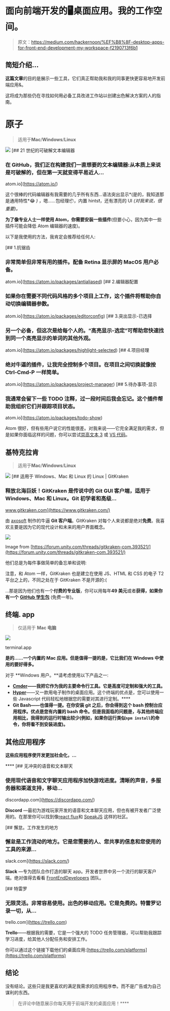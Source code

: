 # 面向前端开发的🖥️桌面应用。我的工作空间。

> 原文：<https://medium.com/hackernoon/%EF%B8%8F-desktop-apps-for-front-end-development-my-workspace-f2190713f6b1>

## 简短介绍…

**这篇文章**的目的是展示一些工具，它们真正帮助我和我的同事更快更容易地开发前端应用&。

这将成为那些仍在寻找如何用必备工具改进工作站以创建出色解决方案的人的指南。

# 原子

> 适用于**Mac**/**Windows**/**Linux**

![](img/e3a81c9fc8c4c25140033e3d3ad8f9a6.png)[](https://atom.io/) [## 21 世纪的可破解文本编辑器

### 在 GitHub，我们正在构建我们一直想要的文本编辑器:从本质上来说是可破解的，但在第一天就变得平易近人…

atom.io](https://atom.io/) 

这个很棒的代码编辑器有我需要的几乎所有东西…语法突出显示*(是的，我知道那是通用特性*😂 *)* ，嗯……包经理📦，内置 hints❗️，还有漂亮的 UI *(对我来说，很重要)。*

**为了像专业人士一样使用 Atom，你需要安装一些插件**(但要小心，因为其中一些插件可能会降低 Atom 编辑器的速度)。

以下是我使用的方法，我肯定会推荐给任何人:

[](https://atom.io/packages/antialiased) [## 1.抗锯齿

### 非常简单但非常有用的插件。配备 Retina 显示屏的 MacOS 用户必备。

atom.io](https://atom.io/packages/antialiased) [](https://atom.io/packages/editorconfig) [## 2.编辑器配置

### 如果你在需要不同代码风格的多个项目上工作，这个插件将帮助你自动切换编辑器参数。

atom.io](https://atom.io/packages/editorconfig) [](https://atom.io/packages/highlight-selected) [## 3.突出显示-已选择

### 另一个必备，但这次是给每个人的。“高亮显示-选定”可帮助您快速找到同一个高亮显示的单词的其他外观。

atom.io](https://atom.io/packages/highlight-selected) [](https://atom.io/packages/project-manager) [## 4.项目经理

### 绝对牛逼的插件，让我完全控制多个项目。在项目之间切换就像按 Ctrl-Cmd-P 一样简单。

atom.io](https://atom.io/packages/project-manager) [](https://atom.io/packages/todo-show) [## 5.待办事项-显示

### 我通常会留下一些 TODO 注释，过一段时间后我会忘记。这个插件帮助我组织它们并跟踪项目状态。

atom.io](https://atom.io/packages/todo-show) 

Atom 很好，但有些用户说它的性能很差。对我来说——它完全满足我的需求，但是如果你面临这样的问题，你可以尝试[崇高文本 3](https://www.sublimetext.com/) 或 [VS 代码](https://code.visualstudio.com/)。

## 基特克拉肯

> 适用于**Mac**/**Windows**/**Linux**

![](img/7fb10fb2c2b76a24959ec5934540985f.png)[](https://www.gitkraken.com/) [## 适用于 Windows、Mac 和 Linux 的 Linux | GitKraken

### 释放北海巨妖！GitKraken 是传说中的 Git GUI 客户端，适用于 Windows、Mac 和 Linux。Git 初学者和高级…

www.gitkraken.com](https://www.gitkraken.com/) 

由 [axosoft](https://www.axosoft.com/) 制作的牛逼 **Git 客户端**。GitKraken 对每个人来说都是绝对**免费**。我喜欢主要是因为它的现代设计和未来的用户界面概念。

![](img/3427eca0cc6ebe18f09a007f39893f12.png)

Image from [https://forum.unity.com/threads/gitkraken-com.393521/](https://forum.unity.com/threads/gitkraken-com.393521/)

他们总是为每件事做简单的备忘单和说明:

注意，和 Atom 一样，GitKraken 也是建立在使用 JS、HTML 和 CSS 的电子 T2 平台之上的，不同之处在于 GitKraken 不是开源的:(

…那是因为他们也有一个**付费的专业版**，你可以用每年**49 美元**或者**获得，如果你有一个** [**GitHub 学生包**](https://education.github.com/pack) (免费一年)。

## 终端. app

> 仅适用于 **Mac 电脑**

![](img/209be82becf38a28b8a0ecf71c0a6a3a.png)

terminal.app

**是的……一个内置的 Mac 应用。但是值得一提的是，它比我们在 Windows 中使用的要好得多。**

对于 **Windows 用户。**请考虑使用以下产品之一:

*   [**Cmder**](http://cmder.net/)**——我把它作为我的主要命令行工具。它是高度可定制和强大的工具。**
*   **[**Hyper**](https://hyper.is/)**——又一款用电子制作的桌面应用。这个终端的优点是，您可以使用一些 Javascript 代码轻松地根据您的需要对其进行定制。****
*   ****Git Bash——也值得一提。在你安装 git 之后，你会得到这个 bash 控制台应用程序。优点是您有内置的 bash 命令。但是我面临的问题是，与其他终端应用相比，我得到的运行时输出较少(例如，如果你运行类似`npm install`的命令，你将看不到安装进度)。****

## ****其他应用程序****

****这些应用程序使开发更加社会化，…****

****[](https://discordapp.com/) [## 无冲突的语音和文本聊天

### 使用现代语音和文字聊天应用程序加快游戏进度。清晰的声音，多服务器和渠道支持，移动…

discordapp.com](https://discordapp.com/) 

**Discord** —最初为游戏玩家开发的语音和文本聊天应用，但也有被开发者广泛使用的。在那里你可以找到像[react flux](https://www.reactiflux.com/)和 [SpeakJS](https://www.reddit.com/r/mobilewebdev/comments/5a0jil/speakjs_a_discord_server_for_all_things_javascript/) 这样的社区。

[](https://slack.com/) [## 懈怠。工作发生的地方

### 懈怠是工作流动的地方。它是您需要的人、您共享的信息和您使用的工具的来源…

slack.com](https://slack.com/) 

**Slack** —专为团队合作打造的聊天 app。开发者世界中另一个流行的聊天客户端。绝对值得去看看 [FrontEndDevelopers](http://frontenddevelopers.org/) 团队。

[](https://trello.com) [## 特雷罗

### 无限灵活。非常容易使用。出色的移动应用。它是免费的。特雷罗记录一切，从…

trello.com](https://trello.com) 

**Trello**——根据我的需要，它是一个强大的 TODO 任务管理器，可以帮助我跟踪学习进度，给其他人分配任务和安排工作。

你可以通过这个链接下载他们的桌面应用:[https://trello.com/platforms](https://trello.com/platforms)

## 结论

没有结论。这些只是我更喜欢的满足我需求的应用程序😎。而不是广告或为自己谋利的东西。

> 在评论中随意展示你每天用于前端开发的桌面应用！****